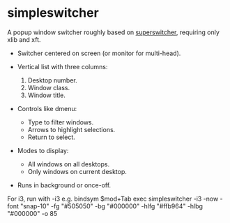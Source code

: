 # simpleswitcher

A popup window switcher roughly based on [superswitcher](http://code.google.com/p/superswitcher/), requiring only xlib and xft.

* Switcher centered on screen (or monitor for multi-head).

* Vertical list with three columns:
	1. Desktop number.
	2. Window class.
	3. Window title.

* Controls like dmenu:
	* Type to filter windows.
	* Arrows to highlight selections.
	* Return to select.

* Modes to display:
	* All windows on all desktops.
	* Only windows on current desktop.

* Runs in background or once-off.

For i3, run with -i3
e.g.
  bindsym $mod+Tab exec simpleswitcher -i3 -now -font "snap-10" -fg "#505050" -bg "#000000" -hlfg "#ffb964" -hlbg "#000000" -o 85
